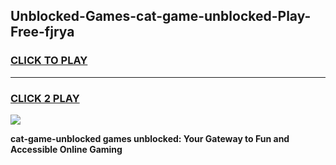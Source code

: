 
## Unblocked-Games-cat-game-unblocked-Play-Free-fjrya
<h3>
<a href="https://premium76.site?title=cat-game-unblocked&ref=09A">CLICK TO PLAY</a></h3>
<hr>

<h3>
<a href="https://premium76.site?title=cat-game-unblocked&ref=09A">CLICK 2 PLAY</a>
  
</h3>

<a href="https://premium76.site?title=cat-game-unblocked&ref=09A"><img src="https://clearcache.store/games.png"></a>


**cat-game-unblocked games unblocked: Your Gateway to Fun and Accessible Online Gaming**
